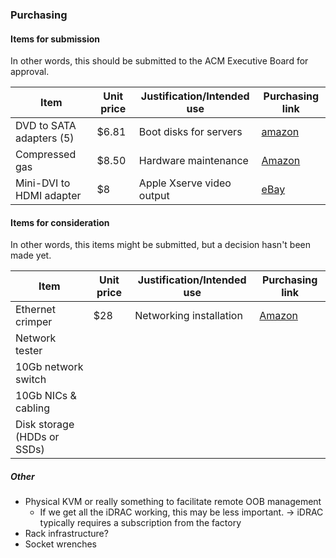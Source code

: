 ### Purchasing

#### Items for submission
In other words, this should be submitted to the ACM Executive Board for approval.

| Item                        | Unit price | Justification/Intended use         | Purchasing link                                                                                |
|-----------------------------|------------|------------------------------------|------------------------------------------------------------------------------------------------|
| DVD to SATA adapters (5)    | $6.81      | Boot disks for servers             | [amazon](https://www.amazon.com/Universal-Adapter-ThinkPad-Gateway-Samsung/dp/B09XNW7MJZ) |
| Compressed gas              | $8.50      | Hardware maintenance               | [Amazon](https://smile.amazon.com/Dust-Off-Disposable-Compressed-Gas-Duster/dp/B073TQ26JX)     |
| Mini-DVI to HDMI adapter    | $8         | Apple Xserve video output          | [eBay](https://www.ebay.com/itm/390693806930)                                                  |

#### Items for consideration
In other words, this items might be submitted, but a decision hasn't been made yet.

| Item                        | Unit price | Justification/Intended use         | Purchasing link                                                                                |
|-----------------------------|------------|------------------------------------|------------------------------------------------------------------------------------------------|
| Ethernet crimper            | $28        | Networking installation            | [Amazon](https://smile.amazon.com/Ethernet-Crimper-Connectors-Crimping-Included/dp/B09JYTBDXN) |
| Network tester              |            |                                    |                                                                                                |
| 10Gb network switch          |            |                                    |                                                                                                |
| 10Gb NICs & cabling          |            |                                    |                                                                                                |
| Disk storage (HDDs or SSDs) |            |                                    |                                                                                                |


##### Other
- Physical KVM or really something to facilitate remote OOB management
  - If we get all the iDRAC working, this may be less important. -> iDRAC typically requires a subscription from the factory
- Rack infrastructure?
- Socket wrenches
